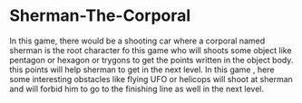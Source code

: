 # Sherman-The-Corporal

In this game, there would be a shooting car where a corporal named sherman is the root character fo this game who will shoots some object like pentagon or hexagon or trygons to get the points written in the object body.
this points will help sherman to get in the next level. In this game , here some interesting obstacles like flying UFO or helicops will shoot at 
sherman and will forbid him to go to the finishing line as well in the next level.
